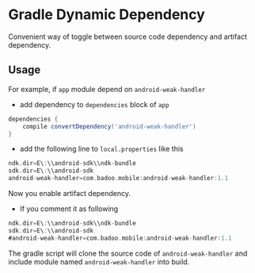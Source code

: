 Gradle Dynamic Dependency
=========================

Convenient way of toggle between source code dependency and artifact dependency.

Usage
-----
For example, if `app` module depend on `android-weak-handler`
- add dependency to `dependencies` block of `app`

```groovy
dependencies {
	compile convertDependency('android-weak-handler')
}
```

- add the following line to `local.properties` like this
```groovy
ndk.dir=E\:\\android-sdk\\ndk-bundle
sdk.dir=E\:\\android-sdk
android-weak-handler=com.badoo.mobile:android-weak-handler:1.1
```
Now you enable artifact dependency.
 
- If you comment it as following 
```groovy
ndk.dir=E\:\\android-sdk\\ndk-bundle
sdk.dir=E\:\\android-sdk
#android-weak-handler=com.badoo.mobile:android-weak-handler:1.1
```
The gradle script will clone the source code of `android-weak-handler` and include module named `android-weak-handler` into build.